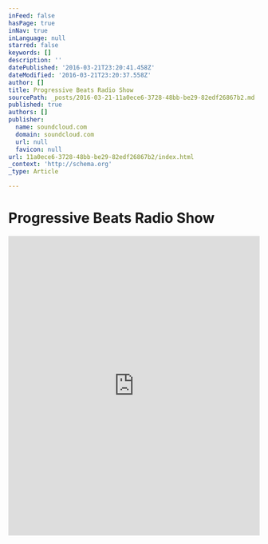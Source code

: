 ```yaml
---
inFeed: false
hasPage: true
inNav: true
inLanguage: null
starred: false
keywords: []
description: ''
datePublished: '2016-03-21T23:20:41.458Z'
dateModified: '2016-03-21T23:20:37.558Z'
author: []
title: Progressive Beats Radio Show
sourcePath: _posts/2016-03-21-11a0ece6-3728-48bb-be29-82edf26867b2.md
published: true
authors: []
publisher:
  name: soundcloud.com
  domain: soundcloud.com
  url: null
  favicon: null
url: 11a0ece6-3728-48bb-be29-82edf26867b2/index.html
_context: 'http://schema.org'
_type: Article

---
```

# Progressive Beats Radio Show

<iframe width="100%" height="600" scrolling="no" frameborder="no" src="https://w.soundcloud.com/player/?url=https%3A//api.soundcloud.com/playlists/159098973&amp;auto_play=false&amp;hide_related=false&amp;show_comments=true&amp;show_user=true&amp;show_reposts=false&amp;visual=true" style=""></iframe>